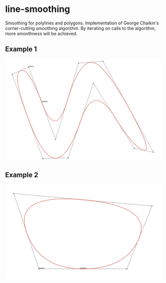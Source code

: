 # line-smoothing
Smoothing for polylines and polygons. Implementation of George Chaikin's corner-cutting smoothing algorithm. By iterating on calls to the algorithm, more smoothness will be achieved.

## Example 1
![alt text](./src/main/resources/chaikin-1.png "Example 1")

## Example 2
![alt text](./src/main/resources/chaikin-2.png "Example 2")
